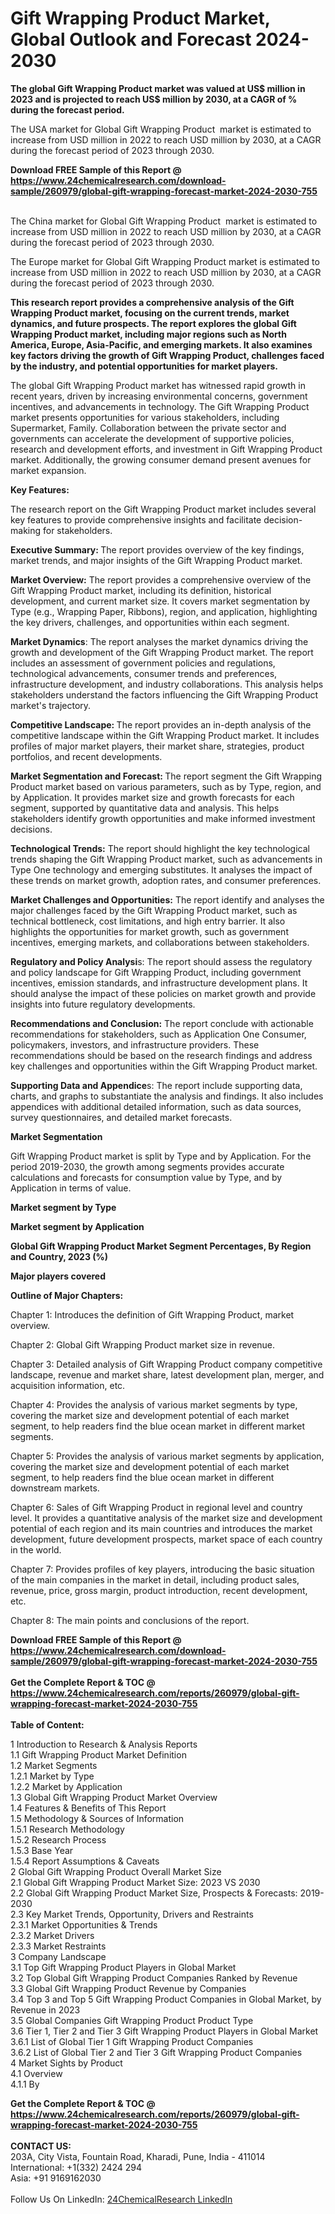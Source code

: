 <h1>Gift Wrapping Product Market, Global Outlook and Forecast 2024-2030</h1><p><strong>The global Gift Wrapping Product market was valued at US$ million in 2023 and is projected to reach US$ million by 2030, at a CAGR of % during the forecast period.</strong></p><p>
</p><p>The USA market for Global Gift Wrapping Product  market is estimated to increase from USD million in 2022 to reach USD million by 2030, at a CAGR during the forecast period of 2023 through 2030.</p><div><b>Download FREE Sample of this Report @ 
            <a href="https://www.24chemicalresearch.com/download-sample/260979/global-gift-wrapping-forecast-market-2024-2030-755">
            https://www.24chemicalresearch.com/download-sample/260979/global-gift-wrapping-forecast-market-2024-2030-755</a></b></div><br><p>
</p><p>The China market for Global Gift Wrapping Product  market is estimated to increase from USD million in 2022 to reach USD million by 2030, at a CAGR during the forecast period of 2023 through 2030.</p><p>
</p><p>The Europe market for Global Gift Wrapping Product market is estimated to increase from USD million in 2022 to reach USD million by 2030, at a CAGR during the forecast period of 2023 through 2030.</p><p>
</p><p><strong>This research report provides a comprehensive analysis of the Gift Wrapping Product market, focusing on the current trends, market dynamics, and future prospects. The report explores the global Gift Wrapping Product market, including major regions such as North America, Europe, Asia-Pacific, and emerging markets. It also examines key factors driving the growth of Gift Wrapping Product, challenges faced by the industry, and potential opportunities for market players.</strong></p><p>
The global Gift Wrapping Product market has witnessed rapid growth in recent years, driven by increasing environmental concerns, government incentives, and advancements in technology. The Gift Wrapping Product market presents opportunities for various stakeholders, including Supermarket, Family. Collaboration between the private sector and governments can accelerate the development of supportive policies, research and development efforts, and investment in Gift Wrapping Product market. Additionally, the growing consumer demand present avenues for market expansion.</p><p>
<strong>Key Features:</strong></p><p>
The research report on the Gift Wrapping Product market includes several key features to provide comprehensive insights and facilitate decision-making for stakeholders.</p><p>
<strong>Executive Summary: </strong>The report provides overview of the key findings, market trends, and major insights of the Gift Wrapping Product market.</p><p>
<strong>Market Overview:</strong> The report provides a comprehensive overview of the Gift Wrapping Product market, including its definition, historical development, and current market size. It covers market segmentation by Type (e.g., Wrapping Paper, Ribbons), region, and application, highlighting the key drivers, challenges, and opportunities within each segment.</p><p>
<strong>Market Dynamics</strong>: The report analyses the market dynamics driving the growth and development of the Gift Wrapping Product market. The report includes an assessment of government policies and regulations, technological advancements, consumer trends and preferences, infrastructure development, and industry collaborations. This analysis helps stakeholders understand the factors influencing the Gift Wrapping Product market's trajectory.</p><p>
<strong>Competitive Landscape: </strong>The report provides an in-depth analysis of the competitive landscape within the Gift Wrapping Product market. It includes profiles of major market players, their market share, strategies, product portfolios, and recent developments.</p><p>
<strong>Market Segmentation and Forecast: </strong>The report segment the Gift Wrapping Product market based on various parameters, such as by Type, region, and by Application. It provides market size and growth forecasts for each segment, supported by quantitative data and analysis. This helps stakeholders identify growth opportunities and make informed investment decisions.</p><p>
<strong>Technological Trends:</strong> The report should highlight the key technological trends shaping the Gift Wrapping Product market, such as advancements in Type One technology and emerging substitutes. It analyses the impact of these trends on market growth, adoption rates, and consumer preferences.</p><p>
<strong>Market Challenges and Opportunities:</strong> The report identify and analyses the major challenges faced by the Gift Wrapping Product market, such as technical bottleneck, cost limitations, and high entry barrier. It also highlights the opportunities for market growth, such as government incentives, emerging markets, and collaborations between stakeholders.</p><p>
<strong>Regulatory and Policy Analysi</strong>s: The report should assess the regulatory and policy landscape for Gift Wrapping Product, including government incentives, emission standards, and infrastructure development plans. It should analyse the impact of these policies on market growth and provide insights into future regulatory developments.</p><p>
<strong>Recommendations and Conclusion:</strong> The report conclude with actionable recommendations for stakeholders, such as Application One Consumer, policymakers, investors, and infrastructure providers. These recommendations should be based on the research findings and address key challenges and opportunities within the Gift Wrapping Product market.</p><p>
<strong>Supporting Data and Appendice</strong>s: The report include supporting data, charts, and graphs to substantiate the analysis and findings. It also includes appendices with additional detailed information, such as data sources, survey questionnaires, and detailed market forecasts.</p><p>
<strong>Market Segmentation</strong></p><p>
Gift Wrapping Product market is split by Type and by Application. For the period 2019-2030, the growth among segments provides accurate calculations and forecasts for consumption value by Type, and by Application in terms of value.</p><p>
<strong>Market segment by Type</strong></p><p>
</p><p>
</p><p><strong>Market segment by Application</strong></p><p>
</p><p>
</p><p><strong>Global Gift Wrapping Product Market Segment Percentages, By Region and Country, 2023 (%)</strong></p><p>
</p><p>
</p><p><strong>Major players covered</strong></p><p>
</p><p>
</p><p><strong>Outline of Major Chapters:</strong></p><p>
Chapter 1: Introduces the definition of Gift Wrapping Product, market overview.</p><p>
Chapter 2: Global Gift Wrapping Product market size in revenue.</p><p>
Chapter 3: Detailed analysis of Gift Wrapping Product company competitive landscape, revenue and market share, latest development plan, merger, and acquisition information, etc.</p><p>
Chapter 4: Provides the analysis of various market segments by type, covering the market size and development potential of each market segment, to help readers find the blue ocean market in different market segments.</p><p>
Chapter 5: Provides the analysis of various market segments by application, covering the market size and development potential of each market segment, to help readers find the blue ocean market in different downstream markets.</p><p>
Chapter 6: Sales of Gift Wrapping Product in regional level and country level. It provides a quantitative analysis of the market size and development potential of each region and its main countries and introduces the market development, future development prospects, market space of each country in the world.</p><p>
Chapter 7: Provides profiles of key players, introducing the basic situation of the main companies in the market in detail, including product sales, revenue, price, gross margin, product introduction, recent development, etc.</p><p>
Chapter 8: The main points and conclusions of the report.</p><div><b>Download FREE Sample of this Report @ 
            <a href="https://www.24chemicalresearch.com/download-sample/260979/global-gift-wrapping-forecast-market-2024-2030-755">
            https://www.24chemicalresearch.com/download-sample/260979/global-gift-wrapping-forecast-market-2024-2030-755</a></b></div><br><div><b>Get the Complete Report & TOC @ 
            <a href="https://www.24chemicalresearch.com/reports/260979/global-gift-wrapping-forecast-market-2024-2030-755">
            https://www.24chemicalresearch.com/reports/260979/global-gift-wrapping-forecast-market-2024-2030-755</a></b></div><br>
            <b>Table of Content:</b><p>1 Introduction to Research & Analysis Reports<br />
    1.1 Gift Wrapping Product Market Definition<br />
    1.2 Market Segments<br />
        1.2.1 Market by Type<br />
        1.2.2 Market by Application<br />
    1.3 Global Gift Wrapping Product Market Overview<br />
    1.4 Features & Benefits of This Report<br />
    1.5 Methodology & Sources of Information<br />
        1.5.1 Research Methodology<br />
        1.5.2 Research Process<br />
        1.5.3 Base Year<br />
        1.5.4 Report Assumptions & Caveats<br />
2 Global Gift Wrapping Product Overall Market Size<br />
    2.1 Global Gift Wrapping Product Market Size: 2023 VS 2030<br />
    2.2 Global Gift Wrapping Product Market Size, Prospects & Forecasts: 2019-2030<br />
    2.3 Key Market Trends, Opportunity, Drivers and Restraints<br />
        2.3.1 Market Opportunities & Trends<br />
        2.3.2 Market Drivers<br />
        2.3.3 Market Restraints<br />
3 Company Landscape<br />
    3.1 Top Gift Wrapping Product Players in Global Market<br />
    3.2 Top Global Gift Wrapping Product Companies Ranked by Revenue<br />
    3.3 Global Gift Wrapping Product Revenue by Companies<br />
    3.4 Top 3 and Top 5 Gift Wrapping Product Companies in Global Market, by Revenue in 2023<br />
    3.5 Global Companies Gift Wrapping Product Product Type<br />
    3.6 Tier 1, Tier 2 and Tier 3 Gift Wrapping Product Players in Global Market<br />
        3.6.1 List of Global Tier 1 Gift Wrapping Product Companies<br />
        3.6.2 List of Global Tier 2 and Tier 3 Gift Wrapping Product Companies<br />
4 Market Sights by Product<br />
    4.1 Overview<br />
        4.1.1 By </p><div><b>Get the Complete Report & TOC @ 
            <a href="https://www.24chemicalresearch.com/reports/260979/global-gift-wrapping-forecast-market-2024-2030-755">
            https://www.24chemicalresearch.com/reports/260979/global-gift-wrapping-forecast-market-2024-2030-755</a></b></div><br><b>CONTACT US:</b><br>
            203A, City Vista, Fountain Road, Kharadi, Pune, India - 411014<br>
            International: +1(332) 2424 294<br>
            Asia: +91 9169162030 <br><br>
            Follow Us On LinkedIn: <a href="https://www.linkedin.com/company/24chemicalresearch/">24ChemicalResearch LinkedIn</a>